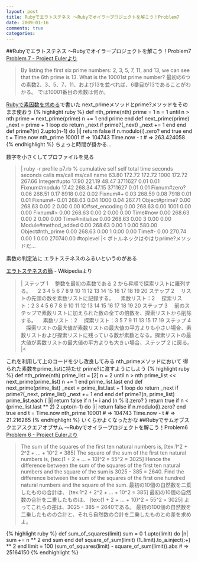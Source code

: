 ```yaml
---
layout: post
title: Rubyでエラトステネス ～Rubyでオイラープロジェクトを解こう！Problem7
date: 2009-01-16
comments: true
categories:
---
```


##Rubyでエラトステネス ～Rubyでオイラープロジェクトを解こう！Problem7
[Problem 7 - Project Eulerより](http://projecteuler.net/index.php?section=problems&id=7)
> 
> By listing the first six prime numbers: 2, 3, 5, 7, 11, and 13, we can see that the 6th prime is 13.
> What is the 10001st prime number?
> 最初の6つの素数2、3、5、7、11、および13を並べれば、6番目が13であることがわかる。
> では10001番目の素数は何か。


[Rubyで素因数を求める](/2009/01/13/Ruby/)で書いた
next_primeメソッドとprime?メソッドをそのまま使おう
{% highlight ruby %}
 def nth_prime(nth)
   prime = 1
   n = 1
   until n > nth
     prime = next_prime(prime)
     n += 1
   end
   prime
 end
 def next_prime(prime)
   _next = prime + 1
   loop do
     return _next if prime?(_next)
     _next += 1
   end
 end
 def prime?(n)
   2.upto(n-1) do |i|
     return false if n.modulo(i).zero?
   end
   true
 end
 t = Time.now
 nth_prime 10001 # => 104743
 Time.now - t # => 263.424058
{% endhighlight %}
ちょっと時間が掛かる…

数字を小さくしてプロファイルを見る
>|
ruby -r profile p7.rb 
  %   cumulative   self              self     total
 time   seconds   seconds    calls  ms/call  ms/call  name
 63.80   172.72    172.72     1000   172.72   267.66  Integer#upto
 17.90   221.19     48.47  3711627     0.01     0.01  Fixnum#modulo
 17.42   268.34     47.15  3711627     0.01     0.01  Fixnum#zero?
  0.06   268.51      0.17     8918     0.02     0.02  Fixnum#+
  0.03   268.59      0.08     7918     0.01     0.01  Fixnum#-
  0.01   268.63      0.04     1000     0.04   267.71  Object#prime?
  0.00   268.63      0.00        2     0.00     0.00  IO#set_encoding
  0.00   268.63      0.00     1001     0.00     0.00  Fixnum#>
  0.00   268.63      0.00        2     0.00     0.00  Time#now
  0.00   268.63      0.00        2     0.00     0.00  Time#initialize
  0.00   268.63      0.00        3     0.00     0.00  Module#method_added
  0.00   268.63      0.00        1     0.00   580.00  Object#nth_prime
  0.00   268.63      0.00        1     0.00     0.00  Time#-
  0.00   270.74      0.00        1     0.00 270740.00  #toplevel
|<
ボトルネックはやはりprime?メソッドだ…

素数の判定法に
エラトステネスのふるいというのがある

[エラトステネスの篩](http://ja.wikipedia.org/wiki/%E3%82%A8%E3%83%A9%E3%83%88%E3%82%B9%E3%83%86%E3%83%8D%E3%82%B9%E3%81%AE%E7%AF%A9) - Wikipediaより
>|
ステップ 1
　整数を最初の素数である 2 から昇順で探索リストに羅列する。
　2 3 4 5 6 7 8 9 10 11 12 13 14 15 16 17 18 19 20
ステップ 2
　リストの先頭の数を素数リストに記録する。
　素数リスト：2
　探索リスト：2 3 4 5 6 7 8 9 10 11 12 13 14 15 16 17 18 19 20
ステップ 3
　前のステップで素数リストに加えられた数の全ての倍数を、探索リストから削除する。
　素数リスト：2
　探索リスト：3 5 7 9 11 13 15 17 19
ステップ 4
　探索リストの最大値が素数リストの最大値の平方よりも小さい場合、素数リストおよび探索リストに残っている数が素数となる。探索リストの最大値が素数リストの最大値の平方よりも大きい場合、ステップ 2 に戻る。
|<

これを利用して上のコードを少し改良してみる
nth_primeメソッドにおいて
得られた素数をprime_listに持たせ
prime?に渡すようにしよう
{% highlight ruby %}
 def nth_prime(nth)
   prime_list = [2]
   n = 2
   until n > nth
     prime_list << next_prime(prime_list)
     n += 1
   end
   prime_list.last
 end
 def next_prime(prime_list)
   _next = prime_list.last + 1
   loop do
     return _next if prime?(_next, prime_list)
     _next += 1
   end
 end
 def prime?(n, prime_list)
   prime_list.each { |i| return false if n != i and (n % i).zero? }
   return true if n < (prime_list.last ** 2)
   2.upto(n-1) do |i|
     return false if n.modulo(i).zero?
   end
   true
 end
 t = Time.now
 nth_prime 10001 # => 104743
 Time.now - t # => 21.216265
{% endhighlight %}
いくらかよくなったかな
##Rubyでサムオブスクエアスクエアオブサム ～Rubyでオイラープロジェクトを解こう！Problem6
[Problem 6 - Project Eulerより](http://projecteuler.net/index.php?section=problems&id=6)
> 
> The sum of the squares of the first ten natural numbers is,
> [tex:1^2 + 2^2 + ... + 10^2 = 385]
> The square of the sum of the first ten natural numbers is,
> [tex:(1 + 2 + ... + 10)^2 = 55^2 = 3025]
> Hence the difference between the sum of the squares of the first ten natural numbers and the square of the sum is 3025 - 385 = 2640.
> Find the difference between the sum of the squares of the first one hundred natural numbers and the square of the sum.
> 最初の10個の自然数を二乗したものの合計は、
> [tex:1^2 + 2^2 + ... + 10^2 = 385]
> 最初の10個の自然数の合計を二乗したものは、
> [tex:(1 + 2 + ... + 10)^2 = 55^2 = 3025]
> よってこれらの差は、3025 - 385 = 2640である。
> 最初の100個の自然数を二乗したものの合計と、それら自然数の合計を二乗したものとの差を求めよ。


{% highlight ruby %}
 def sum_of_squares(limit)
   sum = 0
   1.upto(limit) do |n|
     sum += n ** 2
   end
   sum
 end
 def square_of_sum(limit)
   (1..limit).to_a.inject(:+) ** 2
 end
 limit = 100
 (sum_of_squares(limit) - square_of_sum(limit)).abs # => 25164150
{% endhighlight %}
